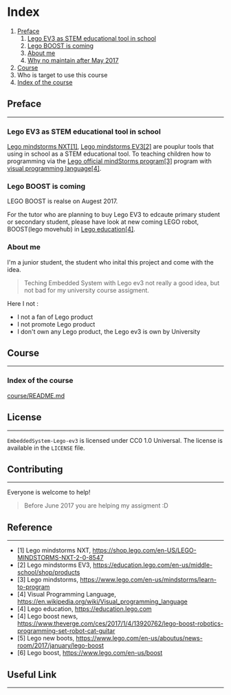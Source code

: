 # Index 

1. [Preface](#preface)
    1. [Lego EV3 as STEM educational tool in school](#lego-ev3-as-stem-educational-tool-in-school)
    2. [Lego BOOST is coming](#lego-boost-is-coming)
    3. [About me](#about-me)
    4. [Why no maintain after May 2017](#why-no-maintain-afer-may-2017)
2. [Course](#course)
2. Who is target to use this course
3. [Index of the course](#index-of-the-course)

## Preface
---

### Lego EV3 as STEM educational tool in school

[Lego mindstorms NXT[1]](#lego-nxt), [Lego mindstorms EV3[2]](#lego-ev3) are pouplur tools that using in school as a STEM educational tool. To teaching children how to programming via the [Lego official mindStorms program[3]](#lego-mindstorms) program with [visual programming language[4]](#vpl).

### Lego BOOST is coming

LEGO BOOST is realse on Augest 2017.

For the tutor who are planning to buy Lego EV3 to edcaute primary student or secondary student, please have look at new coming LEGO robot, BOOST(lego movehub) in [Lego education[4]](#lego-education).

### About me

I'm a junior student, the student who inital this project and come with the idea. 
> Teching Embedded System with Lego ev3 not really  a good idea, but not bad for my university course assigment.

Here I not :

- I not a fan of Lego product
- I not promote Lego product
- I don't own any Lego product, the Lego ev3 is own by University


## Course
---

### Index of the course

[course/README.md](./course/README.md)


## License
---

`EmbeddedSystem-Lego-ev3` is licensed under CC0 1.0 Universal. The
license is available in the `LICENSE` file.

## Contributing
---

Everyone is welcome to help!
> Before June 2017 you are helping my assigment :D

## Reference
---



- <a name="lego-nxt"></a>        [1] Lego mindstorms NXT, https://shop.lego.com/en-US/LEGO-MINDSTORMS-NXT-2-0-8547 
- <a name="lego-ev3"></a>        [2] Lego mindstorms EV3, https://education.lego.com/en-us/middle-school/shop/products
- <a name="lego-mindstorms"></a> [3] Lego mindstorms, https://www.lego.com/en-us/mindstorms/learn-to-program
- <a name="vpl"></a> [4] Visual Programming Language, https://en.wikipedia.org/wiki/Visual_programming_language
- <a name="lego-education"></a>  [4] Lego education, https://education.lego.com
- <a name="lego-boost-new"></a>  [4] Lego boost news, https://www.theverge.com/ces/2017/1/4/13920762/lego-boost-robotics-programming-set-robot-cat-guitar
- <a name="lego-new-boots"></a>  [5] Lego new boots, https://www.lego.com/en-us/aboutus/news-room/2017/january/lego-boost
- <a name="lego-boots"></a>      [6] Lego boost, https://www.lego.com/en-us/boost

## Useful Link
---

